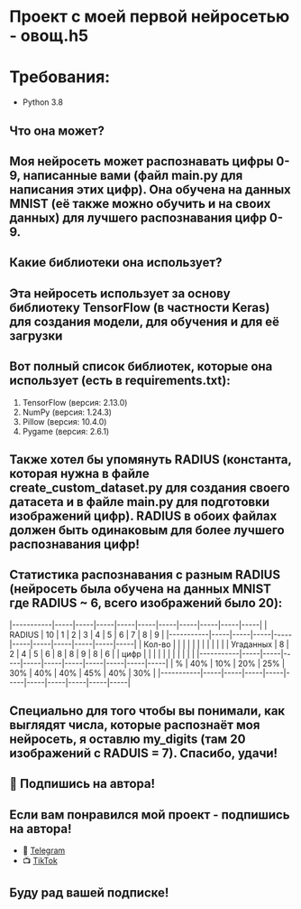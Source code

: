 # Проект с моей первой нейросетью - овощ.h5 

# Требования: 

- Python 3.8

## Что она может? 

## Моя нейросеть может распознавать цифры 0-9, написанные вами (файл main.py для написания этих цифр). Она обучена на данных MNIST (её также можно обучить и на своих данных) для лучшего распознавания цифр 0-9. 

## Какие библиотеки она использует?

## Эта нейросеть использует за основу библиотеку TensorFlow (в частности Keras) для создания модели, для обучения и для её загрузки 

## Вот полный список библиотек, которые она использует (есть в requirements.txt):

1. TensorFlow (версия: 2.13.0)
2. NumPy (версия: 1.24.3)
3. Pillow (версия: 10.4.0)
4. Pygame (версия: 2.6.1)

## Также хотел бы упомянуть RADIUS (константа, которая нужна в файле create_custom_dataset.py для создания своего датасета и в файле main.py для подготовки изображений цифр). RADIUS в обоих файлах должен быть одинаковым для более лучшего распознавания цифр! 

## Статистика распознавания с разным RADIUS (нейросеть была обучена на данных MNIST где RADIUS ~ 6, всего изображений было 20): 

|-----------|-----|-----|-----|-----|-----|-----|-----|-----|-----|-----|
|  RADIUS   | 10  |  1  |  2  |  3  |  4  |  5  |  6  |  7  |  8  |  9  |
|-----------|-----|-----|-----|-----|-----|-----|-----|-----|-----|-----|
|  Кол-во   |     |     |     |     |     |     |     |     |     |     |
| Угаданных |  8  |  2  |  4  |  5  |  6  |  8  |  8  |  9  |  8  |  6  |
|   цифр    |     |     |     |     |     |     |     |     |     |     | 
|-----------|-----|-----|-----|-----|-----|-----|-----|-----|-----|-----|
|     %     | 40% | 10% | 20% | 25% | 30% | 40% | 40% | 45% | 40% | 30% |
|-----------|-----|-----|-----|-----|-----|-----|-----|-----|-----|-----|

## Специально для того чтобы вы понимали, как выглядят числа, которые распознаёт моя нейросеть, я оставлю my_digits (там 20 изображений с RADUIS = 7). Спасибо, удачи! ##

## 📣 Подпишись на автора! 

## Если вам понравился мой проект - подпишись на автора!

- 💬 [Telegram](https://t.me/programmingbasicschan)
- 📺 [TikTok](https://tiktok.com/@code_basics)

## Буду рад вашей подписке!